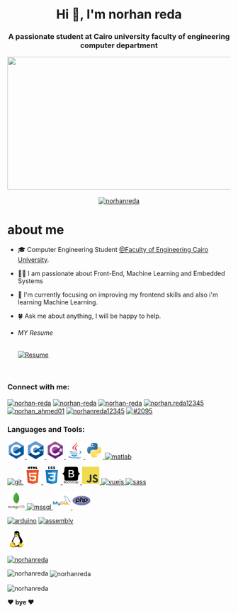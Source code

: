 <h1 align="center">Hi 👋, I'm norhan reda</h1>
<h3 align="center">A passionate student at Cairo university  faculty of engineering computer department </h3>

<!--image-->
<p align="center"><img src="https://i0.wp.com/i.giphy.com/media/137EaR4vAOCn1S/giphy-downsized.gif?w=770&ssl=1" width="600rem" height="300rem" ></p>
<!--temp images-->
<!--
<img src="https://i0.wp.com/i.giphy.com/media/137EaR4vAOCn1S/giphy-downsized.gif?w=770&ssl=1" width="600" height="300" align="center">
-->
<!--
<img src="https://i.pinimg.com/originals/b4/3a/9a/b43a9a78438313a7d2d8e6dfcaef8e8d.gif" width="700" height="400" align="center">
-->
<!--
<img src="https://cdn.dribbble.com/users/5950507/screenshots/15172610/media/3a55b2636de40cb3114a58cf7cc8d62d.gif" width="700" height="300" align="center">
-->


<!--views-->
<p align="center" dir="auto"> <a target="_blank" rel="noopener noreferrer" href="https://camo.githubusercontent.com/5602ddfcbbb06aa12b5525e2064469fe3f4a535274d641b6dff10e92843d6619/68747470733a2f2f6b6f6d617265762e636f6d2f67687076632f3f757365726e616d653d6e6f7268616e72656461266c6162656c3d50726f66696c65253230766965777326636f6c6f723d306537356236267374796c653d666c6174"><img src="https://camo.githubusercontent.com/5602ddfcbbb06aa12b5525e2064469fe3f4a535274d641b6dff10e92843d6619/68747470733a2f2f6b6f6d617265762e636f6d2f67687076632f3f757365726e616d653d6e6f7268616e72656461266c6162656c3d50726f66696c65253230766965777326636f6c6f723d306537356236267374796c653d666c6174" alt="norhanreda" data-canonical-src="https://komarev.com/ghpvc/?username=norhanreda&amp;label=Profile%20views&amp;color=0e75b6&amp;style=flat" style="max-width: 100%;"></a> </p>

<!--about me-->
<h1>about me</h1>
<ul dir="auto">

  <!--<li>
<p dir="auto"><g-emoji class="g-emoji" alias="star" fallback-src="https://github.githubassets.com/images/icons/emoji/unicode/2b50.png">⭐</g-emoji> Software Engineering Internship <a href="https://www.datagearbi.com/" rel="nofollow"> @Data Gear</a>.</p>
</li>-->
<li>
<p dir="auto"><g-emoji class="g-emoji" alias="mortar_board" fallback-src="https://github.githubassets.com/images/icons/emoji/unicode/1f393.png">🎓</g-emoji> Computer Engineering Student <a href="http://eng.cu.edu.eg/ar/" rel="nofollow">@Faculty of Engineering Cairo University</a>.</p>
</li>
<li>
<p dir="auto"><g-emoji class="g-emoji" alias="running_man" fallback-src="https://github.githubassets.com/images/icons/emoji/unicode/1f3c3-2642.png">🏃‍♂️</g-emoji> I am passionate about Front-End, Machine Learning and Embedded Systems</p>
</li>

  <!--<li>
<p dir="auto"><g-emoji class="g-emoji" alias="book" fallback-src="https://github.githubassets.com/images/icons/emoji/unicode/1f4d6.png">📖</g-emoji> Currently Reading: <a href="https://www.oreilly.com/library/view/clean-code-a/9780136083238/" rel="nofollow"> "Clean Code: A Handbook of Agile Software Craftsmanship" </a> by Robert C. Martin.</p>
</li>-->
<li>
<p dir="auto"><g-emoji class="g-emoji" alias="construction" fallback-src="https://github.githubassets.com/images/icons/emoji/unicode/1f6a7.png">🚧</g-emoji> I'm currently focusing on improving my frontend skills and also i'm learning Machine Learning.</p>
</li>
<li>
<p dir="auto"><g-emoji class="g-emoji" alias="four_leaf_clover" fallback-src="https://github.githubassets.com/images/icons/emoji/unicode/1f340.png">🍀</g-emoji> Ask me about anything, I will be happy to help.</p>
</li>
  <li>
  <p > <h6> MY Resume </h6><a href="https://drive.google.com/file/d/1IudvpKbY2FO1OFwa199Eozvef7pTD3Q0/view?usp=drive_link" download"><img src="https://images.clipartlogo.com/files/istock/previews/9842/98425255-cv-resume-icon-modern-flat-2-0-style.jpg" width="82" height="86" title=" Resume" alt=" Resume"></a> </p> 
</li>
</ul>


<p align="left"> <a href="https://twitter.com/" target="blank"><img src="https://img.shields.io/twitter/follow/?logo=twitter&style=for-the-badge" alt="" /></a> </p>

<!-- - 📫 How to reach me **

- https://www.facebook.com/norhan.reda12345/

-  -https://www.linkedin.com/in/norhan-reda-4a37011b8/** -->

<h3 align="left">Connect with me:</h3>
<p align="left">

<a href="https://mail.google.com/mail/u/norhanreda12345@gmail.com" target="_blank"><img align="center" src="https://user-images.githubusercontent.com/54618801/63845533-ac1b0f80-c9bc-11e9-9d37-e2e03e4d2aee.png" alt="norhan-reda" height="30" width="40" /></a>
<a href="https://mail.google.com/mail/u/norhan.ahmed01@eng-st.cu.edu.eg" target="_blank"><img align="center" src="https://user-images.githubusercontent.com/54618801/63845533-ac1b0f80-c9bc-11e9-9d37-e2e03e4d2aee.png" alt="norhan-reda" height="30" width="40" /></a>
<a href="https://www.linkedin.com/in/norhan-reda-4a37011b8/" target="_blank"><img align="center" src="https://raw.githubusercontent.com/rahuldkjain/github-profile-readme-generator/master/src/images/icons/Social/linked-in-alt.svg" alt="norhan-reda" height="30" width="40" /></a>
<a href="https://fb.com/norhan.reda12345" target="_blank"><img align="center" src="https://raw.githubusercontent.com/rahuldkjain/github-profile-readme-generator/master/src/images/icons/Social/facebook.svg" alt="norhan.reda12345" height="30" width="40" /></a>
<a href="https://www.hackerrank.com/norhan_ahmed01" target="_blank"><img align="center" src="https://raw.githubusercontent.com/rahuldkjain/github-profile-readme-generator/master/src/images/icons/Social/hackerrank.svg" alt="norhan_ahmed01" height="30" width="40" /></a>
<a href="https://codeforces.com/profile/norhanreda12345" target="_blank"><img align="center" src="https://raw.githubusercontent.com/rahuldkjain/github-profile-readme-generator/master/src/images/icons/Social/codeforces.svg" alt="norhanreda12345" height="30" width="40" /></a>
<a href="https://discord.gg/#2095" target="_blank"><img align="center" src="https://raw.githubusercontent.com/rahuldkjain/github-profile-readme-generator/master/src/images/icons/Social/discord.svg" alt="#2095" height="30" width="40" /></a>
</p>

<h3 align="left">Languages and Tools:</h3>



<a href="https://www.cprogramming.com/" target="_blank" rel="noreferrer"> <img src="https://raw.githubusercontent.com/devicons/devicon/master/icons/c/c-original.svg" alt="c" width="40" height="40"/> </a>
<a href="https://www.w3schools.com/cpp/" target="_blank" rel="noreferrer"> <img src="https://raw.githubusercontent.com/devicons/devicon/master/icons/cplusplus/cplusplus-original.svg" alt="cplusplus" width="40" height="40"/> </a> <a href="https://www.w3schools.com/cs/" target="_blank" rel="noreferrer"> <img src="https://raw.githubusercontent.com/devicons/devicon/master/icons/csharp/csharp-original.svg" alt="csharp" width="40" height="40"/> </a>
<a href="https://www.java.com" target="_blank" rel="noreferrer"> <img src="https://raw.githubusercontent.com/devicons/devicon/master/icons/java/java-original.svg" alt="java" width="40" height="40"/> </a> 
<a href="https://www.python.org" target="_blank" rel="noreferrer"> <img src="https://raw.githubusercontent.com/devicons/devicon/master/icons/python/python-original.svg" alt="python" width="40" height="40"/> </a> 
<a href="https://www.mathworks.com/products/matlab.html" target="_blank" rel="noreferrer"> <img src="https://upload.wikimedia.org/wikipedia/commons/2/21/Matlab_Logo.png" alt="matlab" width="40" height="40"/> </a> 


  
  <a href="https://git-scm.com/" target="_blank" rel="noreferrer"> <img src="https://www.vectorlogo.zone/logos/git-scm/git-scm-icon.svg" alt="git" width="40" height="40"/> </a>
 <a href="https://www.w3.org/html/" target="_blank" rel="noreferrer"> <img src="https://raw.githubusercontent.com/devicons/devicon/master/icons/html5/html5-original-wordmark.svg" alt="html5" width="40" height="40"/> </a> 
<a href="https://www.w3schools.com/css/" target="_blank" rel="noreferrer"> <img src="https://raw.githubusercontent.com/devicons/devicon/master/icons/css3/css3-original-wordmark.svg" alt="css3" width="40" height="40"/> </a>
<a href="https://getbootstrap.com" target="_blank" rel="noreferrer"> <img src="https://raw.githubusercontent.com/devicons/devicon/master/icons/bootstrap/bootstrap-plain-wordmark.svg" alt="bootstrap" width="40" height="40"/> </a>
<a href="https://developer.mozilla.org/en-US/docs/Web/JavaScript" target="_blank" rel="noreferrer"> <img src="https://raw.githubusercontent.com/devicons/devicon/master/icons/javascript/javascript-original.svg" alt="javascript" width="40" height="40"/> </a> 
<a href="https://www.tutorialandexample.com/vue-js-tutorial" target="_blank" rel="norefer"> <img src="https://www.tutorialandexample.com/wp-content/uploads/2020/05/Vue.js-Tutorial.png" alt="vuejs" width="40" height="40"/> </a> 
<a href="https://sass-lang.com/" target="_blank" rel="norefer"> <img src="https://upload.wikimedia.org/wikipedia/commons/thumb/9/96/Sass_Logo_Color.svg/640px-Sass_Logo_Color.svg.png" alt="sass" width="40" height="40"/> </a> 

<a href="https://www.mongodb.com/" target="_blank" rel="noreferrer"> <img src="https://raw.githubusercontent.com/devicons/devicon/master/icons/mongodb/mongodb-original-wordmark.svg" alt="mongodb" width="40" height="40"/> </a> 
<a href="https://www.microsoft.com/en-us/sql-server" target="_blank" rel="noreferrer"> <img src="https://www.svgrepo.com/show/303229/microsoft-sql-server-logo.svg" alt="mssql" width="40" height="40"/> </a> 
<a href="https://www.mysql.com/" target="_blank" rel="noreferrer"> <img src="https://raw.githubusercontent.com/devicons/devicon/master/icons/mysql/mysql-original-wordmark.svg" alt="mysql" width="40" height="40"/> </a> 
<a href="https://www.php.net" target="_blank" rel="noreferrer"> <img src="https://raw.githubusercontent.com/devicons/devicon/master/icons/php/php-original.svg" alt="php" width="40" height="40"/> </a> 

 <a href="https://www.arduino.cc/" target="_blank" rel="noreferrer"> <img src="https://cdn.worldvectorlogo.com/logos/arduino-1.svg" alt="arduino" width="40" height="40"/></a>
  <a href="https://www.cs.virginia.edu/~evans/cs216/guides/x86.html" target="_blank" rel="noreferrer"> <img src="https://miro.medium.com/max/1400/0*0XnmF8Bpqd4RVaOW.png" alt="assembly" width="40" height="40"/></a>

<a href="https://www.linux.org/" target="_blank" rel="noreferrer"> <img src="https://raw.githubusercontent.com/devicons/devicon/master/icons/linux/linux-original.svg" alt="linux" width="40" height="40"/> </a> 

<p align="left"> <a href="https://github.com/ryo-ma/github-profile-trophy"><img src="https://github-profile-trophy.vercel.app/?username=norhanreda" alt="norhanreda" /></a> </p>

<p><img align="left" src="https://github-readme-stats.vercel.app/api/top-langs?username=norhanreda&show_icons=true&locale=en&layout=compact" alt="norhanreda" /></p>

<p>&nbsp;<img align="center" src="https://github-readme-stats.vercel.app/api?username=norhanreda&show_icons=true&locale=en" alt="norhanreda" /></p>

<p><img align="center" src="https://github-readme-streak-stats.herokuapp.com/?user=norhanreda&" alt="norhanreda" /></p>

<b>♥ bye ♥ </b>
